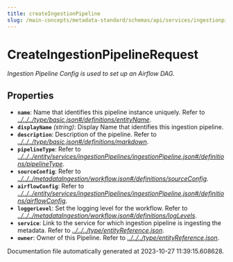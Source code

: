 ```yaml
---
title: createIngestionPipeline
slug: /main-concepts/metadata-standard/schemas/api/services/ingestionpipelines/createingestionpipeline
---
```


# CreateIngestionPipelineRequest

*Ingestion Pipeline Config is used to set up an Airflow DAG.*

## Properties

- **`name`**: Name that identifies this pipeline instance uniquely. Refer to *[../../../type/basic.json#/definitions/entityName](#/../../type/basic.json#/definitions/entityName)*.
- **`displayName`** *(string)*: Display Name that identifies this ingestion pipeline.
- **`description`**: Description of the pipeline. Refer to *[../../../type/basic.json#/definitions/markdown](#/../../type/basic.json#/definitions/markdown)*.
- **`pipelineType`**: Refer to *[../../../entity/services/ingestionPipelines/ingestionPipeline.json#/definitions/pipelineType](#/../../entity/services/ingestionPipelines/ingestionPipeline.json#/definitions/pipelineType)*.
- **`sourceConfig`**: Refer to *[../../../metadataIngestion/workflow.json#/definitions/sourceConfig](#/../../metadataIngestion/workflow.json#/definitions/sourceConfig)*.
- **`airflowConfig`**: Refer to *[../../../entity/services/ingestionPipelines/ingestionPipeline.json#/definitions/airflowConfig](#/../../entity/services/ingestionPipelines/ingestionPipeline.json#/definitions/airflowConfig)*.
- **`loggerLevel`**: Set the logging level for the workflow. Refer to *[../../../metadataIngestion/workflow.json#/definitions/logLevels](#/../../metadataIngestion/workflow.json#/definitions/logLevels)*.
- **`service`**: Link to the service for which ingestion pipeline is ingesting the metadata. Refer to *[../../../type/entityReference.json](#/../../type/entityReference.json)*.
- **`owner`**: Owner of this Pipeline. Refer to *[../../../type/entityReference.json](#/../../type/entityReference.json)*.


Documentation file automatically generated at 2023-10-27 11:39:15.608628.
